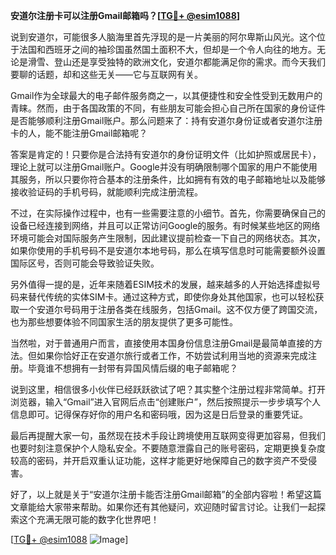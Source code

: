 **安道尔注册卡可以注册Gmail邮箱吗？[[TG💪+ @esim1088](https://t.me/s/esim1088)]**

说到安道尔，可能很多人脑海里首先浮现的是一片美丽的阿尔卑斯山风光。这个位于法国和西班牙之间的袖珍国虽然国土面积不大，但却是一个令人向往的地方。无论是滑雪、登山还是享受独特的欧洲文化，安道尔都能满足你的需求。而今天我们要聊的话题，却和这些无关——它与互联网有关。

Gmail作为全球最大的电子邮件服务商之一，以其便捷性和安全性受到无数用户的青睐。然而，由于各国政策的不同，有些朋友可能会担心自己所在国家的身份证件是否能够顺利注册Gmail账户。那么问题来了：持有安道尔身份证或者安道尔注册卡的人，能不能注册Gmail邮箱呢？

答案是肯定的！只要你是合法持有安道尔的身份证明文件（比如护照或居民卡），理论上就可以注册Gmail账户。Google并没有明确限制哪个国家的用户不能使用其服务，所以只要你符合基本的注册条件，比如拥有有效的电子邮箱地址以及能够接收验证码的手机号码，就能顺利完成注册流程。

不过，在实际操作过程中，也有一些需要注意的小细节。首先，你需要确保自己的设备已经连接到网络，并且可以正常访问Google的服务。有时候某些地区的网络环境可能会对国际服务产生限制，因此建议提前检查一下自己的网络状态。其次，如果你使用的手机号码不是安道尔本地号码，那么在填写信息时可能需要额外设置国际区号，否则可能会导致验证失败。

另外值得一提的是，近年来随着ESIM技术的发展，越来越多的人开始选择虚拟号码来替代传统的实体SIM卡。通过这种方式，即使你身处其他国家，也可以轻松获取一个安道尔号码用于注册各类在线服务，包括Gmail。这不仅方便了跨国交流，也为那些想要体验不同国家生活的朋友提供了更多可能性。

当然啦，对于普通用户而言，直接使用本国身份信息注册Gmail是最简单直接的方法。但如果你恰好正在安道尔旅行或者工作，不妨尝试利用当地的资源来完成注册。毕竟谁不想拥有一封带有异国风情后缀的电子邮箱呢？

说到这里，相信很多小伙伴已经跃跃欲试了吧？其实整个注册过程非常简单。打开浏览器，输入“Gmail”进入官网后点击“创建账户”，然后按照提示一步步填写个人信息即可。记得保存好你的用户名和密码哦，因为这是日后登录的重要凭证。

最后再提醒大家一句，虽然现在技术手段让跨境使用互联网变得更加容易，但我们也要时刻注意保护个人隐私安全。不要随意泄露自己的账号密码，定期更换复杂度较高的密码，并开启双重认证功能，这样才能更好地保障自己的数字资产不受侵害。

好了，以上就是关于“安道尔注册卡能否注册Gmail邮箱”的全部内容啦！希望这篇文章能给大家带来帮助。如果你还有其他疑问，欢迎随时留言讨论。让我们一起探索这个充满无限可能的数字化世界吧！

[[TG💪+ @esim1088](https://t.me/s/esim1088) ![Image](https://i.postimg.cc/4NQfJmqS/Snipaste-2025-05-13-00-14-12.png)]